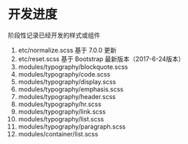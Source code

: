 # 开发进度

阶段性记录已经开发的样式或组件

1. etc/normalize.scss 基于 7.0.0 更新
1. etc/reset.scss 基于 Bootstrap 最新版本（2017-6-24版本）
1. modules/typography/blockquote.scss
1. modules/typography/code.scss
1. modules/typography/display.scss
1. modules/typography/emphasis.scss
1. modules/typography/header.scss
1. modules/typography/hr.scss
1. modules/typography/link.scss
1. modules/typography/list.scss
1. modules/typography/paragraph.scss
1. modules/container/list.scss
